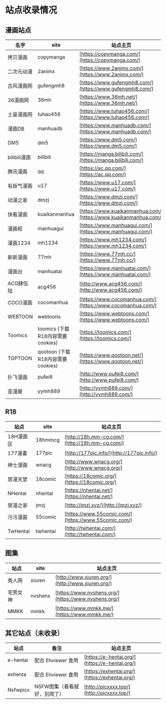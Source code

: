 # 站点收录情况

## 漫画站点

| 名字 | site | 站点主页 |
| --- | --- | --- |
| 拷贝漫画 | copymanga | [https://copymanga.com/](https://copymanga.com/) |
| 二次元动漫 | 2animx | [https://www.2animx.com/](https://www.2animx.com/) |
| 古风漫画网 | gufengmh8 | [https://www.gufengmh8.com/](https://www.gufengmh8.com/) |
| 36漫画网 | 36mh | [https://www.36mh.net/](https://www.36mh.net/) |
| 土豪漫画网 | tuhao456 | [https://www.tuhao456.com/](https://www.tuhao456.com/) |
| 漫画DB | manhuadb | [https://www.manhuadb.com/](https://www.manhuadb.com/) |
| DM5 | dm5 | [https://www.dm5.com/](https://www.dm5.com/) |
| bilibili漫画 | bilibili | [https://manga.bilibili.com/](https://manga.bilibili.com/) |
| 腾讯漫画 | qq | [https://ac.qq.com/](https://ac.qq.com/) |
| 有妖气漫画 | u17 |  [https://www.u17.com/](https://www.u17.com/) |
| 动漫之家 | dmzj | [https://www.dmzj.com/](https://www.dmzj.com/) |
| 快看漫画 | kuaikanmanhua | [https://www.kuaikanmanhua.com/](https://www.kuaikanmanhua.com/) |
| 漫画柜 | manhuagui | [https://www.manhuagui.com/](https://www.manhuagui.com/) |
| 漫画1234 | mh1234 | [https://www.mh1234.com/](https://www.mh1234.com/) |
| 新新漫画 | 77mh | [https://www.77mh.cc/](https://www.77mh.cc/) |
| 漫画台 | manhuatai | [https://www.manhuatai.com/](https://www.manhuatai.com/) |
| ACG肆伍陆 | acg456 | [http://www.acg456.com/](http://www.acg456.com/) |
| COCO漫画 | cocomanhua | [https://www.cocomanhua.com/](https://www.cocomanhua.com/) |
| WEBTOON | webtoons | [https://www.webtoons.com/](https://www.webtoons.com/) |
| Toomics | toomics (下载R18内容需要cookies) |  [https://toomics.com/](https://toomics.com/) |
| TOPTOON | qootoon (下载R18内容需要cookies) | [https://www.qootoon.net/](https://www.qootoon.net/) |
| 扑飞漫画 | pufei8 | [http://www.pufei8.com/](http://www.pufei8.com/) |
| 歪漫屋 | yymh889 | [http://yymh889.com/](http://yymh889.com/) |


## R18

| 站点 | site | 站点主页 |
| --- | --- | --- |
| 18H漫画区 | 18hmmcg | [http://18h.mm-cg.com/](http://18h.mm-cg.com/) |
| 177漫畫 | 177pic | [http://177pic.info/](http://177pic.info/) |
| 绅士漫画 | wnacg | [http://www.wnacg.org/](http://www.wnacg.org/) |
| 禁漫天堂 | 18comic | [https://18comic.org/](https://18comic.org/) |
| NHentai | nhentai | [https://nhentai.net/](https://nhentai.net/) |
| 禁漫之家 | jmzj | [http://jmzj.xyz/](http://jmzj.xyz/) |
| 污污漫画 | 55comic | [https://www.55comic.com/](https://www.55comic.com/) |
| TwHentai | twhentai | [http://twhentai.com/](http://twhentai.com/) |

## 图集

| 站点 | site | 站点主页 |
| --- | --- | --- |
| 秀人网 | xiuren | [http://www.xiuren.org/](http://www.xiuren.org/) |
| 宅男女神 | nvshens | [https://www.nvshens.org/](https://www.nvshens.org/) |
| MMKK | mmkk | [https://www.mmkk.me/](https://www.mmkk.me/) |


## 其它站点（未收录）

| 站点 | 备注 | 站点主页 | 
| --- | --- | --- |
| e-hentai | 配合 Ehviewer 食用 | [https://e-hentai.org/](https://e-hentai.org/) |
| exhenta | 配合 Ehviewer 食用 | [https://exhentai.org/](https://exhentai.org/) |
| Nsfwpicx | NSFW图集（看看就好，别爬了） | [http://picxxxx.top/](http://picxxxx.top/) |
